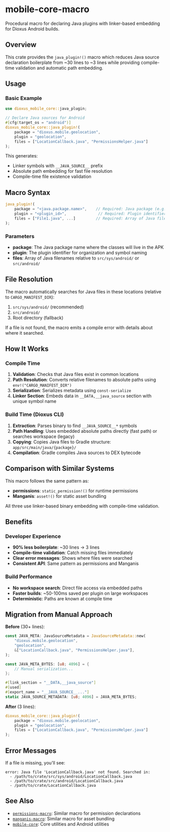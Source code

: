 # mobile-core-macro

Procedural macro for declaring Java plugins with linker-based embedding for Dioxus Android builds.

## Overview

This crate provides the `java_plugin!()` macro which reduces Java source declaration boilerplate from ~30 lines to ~3 lines while providing compile-time validation and automatic path embedding.

## Usage

### Basic Example

```rust
use dioxus_mobile_core::java_plugin;

// Declare Java sources for Android
#[cfg(target_os = "android")]
dioxus_mobile_core::java_plugin!(
    package = "dioxus.mobile.geolocation",
    plugin = "geolocation",
    files = ["LocationCallback.java", "PermissionsHelper.java"]
);
```

This generates:
- Linker symbols with `__JAVA_SOURCE__` prefix
- Absolute path embedding for fast file resolution
- Compile-time file existence validation

## Macro Syntax

```rust
java_plugin!(
    package = "<java.package.name>",    // Required: Java package (e.g., "dioxus.mobile.geolocation")
    plugin = "<plugin_id>",              // Required: Plugin identifier (e.g., "geolocation")
    files = ["File1.java", ...]         // Required: Array of Java filenames
);
```

### Parameters

- **package**: The Java package name where the classes will live in the APK
- **plugin**: The plugin identifier for organization and symbol naming
- **files**: Array of Java filenames relative to `src/sys/android/` or `src/android/`

## File Resolution

The macro automatically searches for Java files in these locations (relative to `CARGO_MANIFEST_DIR`):

1. `src/sys/android/` (recommended)
2. `src/android/`
3. Root directory (fallback)

If a file is not found, the macro emits a compile error with details about where it searched.

## How It Works

### Compile Time

1. **Validation**: Checks that Java files exist in common locations
2. **Path Resolution**: Converts relative filenames to absolute paths using `env!("CARGO_MANIFEST_DIR")`
3. **Serialization**: Serializes metadata using `const-serialize`
4. **Linker Section**: Embeds data in `__DATA,__java_source` section with unique symbol name

### Build Time (Dioxus CLI)

1. **Extraction**: Parses binary to find `__JAVA_SOURCE__*` symbols
2. **Path Handling**: Uses embedded absolute paths directly (fast path) or searches workspace (legacy)
3. **Copying**: Copies Java files to Gradle structure: `app/src/main/java/{package}/`
4. **Compilation**: Gradle compiles Java sources to DEX bytecode

## Comparison with Similar Systems

This macro follows the same pattern as:
- **permissions**: `static_permission!()` for runtime permissions
- **Manganis**: `asset!()` for static asset bundling

All three use linker-based binary embedding with compile-time validation.

## Benefits

### Developer Experience
- **90% less boilerplate**: ~30 lines → 3 lines
- **Compile-time validation**: Catch missing files immediately
- **Clear error messages**: Shows where files were searched
- **Consistent API**: Same pattern as permissions and Manganis

### Build Performance
- **No workspace search**: Direct file access via embedded paths
- **Faster builds**: ~50-100ms saved per plugin on large workspaces
- **Deterministic**: Paths are known at compile time

## Migration from Manual Approach

**Before** (30+ lines):
```rust
const JAVA_META: JavaSourceMetadata = JavaSourceMetadata::new(
    "dioxus.mobile.geolocation",
    "geolocation",
    &["LocationCallback.java", "PermissionsHelper.java"],
);

const JAVA_META_BYTES: [u8; 4096] = {
    // Manual serialization...
};

#[link_section = "__DATA,__java_source"]
#[used]
#[export_name = "__JAVA_SOURCE__..."]
static JAVA_SOURCE_METADATA: [u8; 4096] = JAVA_META_BYTES;
```

**After** (3 lines):
```rust
dioxus_mobile_core::java_plugin!(
    package = "dioxus.mobile.geolocation",
    plugin = "geolocation",
    files = ["LocationCallback.java", "PermissionsHelper.java"]
);
```

## Error Messages

If a file is missing, you'll see:

```
error: Java file 'LocationCallback.java' not found. Searched in:
  - /path/to/crate/src/sys/android/LocationCallback.java
  - /path/to/crate/src/android/LocationCallback.java
  - /path/to/crate/LocationCallback.java
```

## See Also

- [`permissions-macro`](../permissions/permissions-macro/): Similar macro for permission declarations
- [`manganis-macro`](../manganis/manganis-macro/): Similar macro for asset bundling
- [`mobile-core`](../mobile-core/): Core utilities and Android utilities

